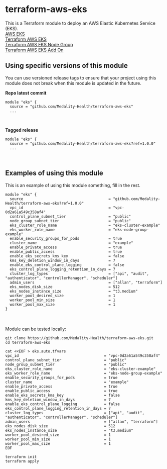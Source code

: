 # terraform-aws-eks
This is a Terraform module to deploy an AWS Elastic Kubernetes Service (EKS).<br>
[AWS EKS](https://docs.aws.amazon.com/vpc/index.html)<br>
[Terraform AWS EKS](https://registry.terraform.io/providers/hashicorp/aws/latest/docs/resources/eks_cluster)<br>
[Terraform AWS EKS Node Group](https://registry.terraform.io/providers/hashicorp/aws/latest/docs/resources/eks_node_group)<br>
[Terraform AWS EKS Add On](https://registry.terraform.io/providers/hashicorp/aws/latest/docs/resources/eks_addon)<br>

## Using specific versions of this module
You can use versioned release tags to ensure that your project using this module does not break when this module is updated in the future.<br>

<b>Repo latest commit</b><br>
```
module "eks" {
  source = "github.com/Medality-Health/terraform-aws-eks"
  ...
```
<br>

<b>Tagged release</b><br>

```
module "eks" {
  source = "github.com/Medality-Health/terraform-aws-eks?ref=1.0.0"
  ...
```
<br>

## Examples of using this module
This is an example of using this module something, fill in the rest.<br>

```
module "eks" {
  source                                      = "github.com/Medality-Health/terraform-aws-eks?ref=1.0.0"
  vpc_id                                      = "vpc-0d2a61a549c358af4"
  control_plane_subnet_tier                   = "public"
  node_group_subnet_tier                      = "public"
  eks_cluster_role_name                       = "eks-cluster-example"
  eks_worker_role_name                        = "eks-node-group-example"
  enable_security_groups_for_pods             = true
  cluster_name                                = "example"
  enable_private_access                       = true
  enable_public_access                        = true
  enable_eks_secrets_kms_key                  = false
  kms_key_deletion_window_in_days             = 7
  enable_eks_control_plane_logging            = false
  eks_control_plane_logging_retention_in_days = 7
  cluster_log_types                           = ["api", "audit", "authenticator", "controllerManager", "scheduler"]
  admin_users                                 = ["allan", "terraform"]
  eks_nodes_disk_size                         = 512
  eks_nodes_instance_size                     = "t3.medium"
  worker_pool_desired_size                    = 1
  worker_pool_min_size                        = 1
  worker_pool_max_size                        = 1
}
```

<br><br>
Module can be tested locally:<br>
```
git clone https://github.com/Medality-Health/terraform-aws-eks.git
cd terraform-aws-eks

cat <<EOF > eks.auto.tfvars
vpc_id                                      = "vpc-0d2a61a549c358af4"
control_plane_subnet_tier                   = "public"
node_group_subnet_tier                      = "public"
eks_cluster_role_name                       = "eks-cluster-example"
eks_worker_role_name                        = "eks-node-group-example"
enable_security_groups_for_pods             = true
cluster_name                                = "example"
enable_private_access                       = true
enable_public_access                        = true
enable_eks_secrets_kms_key                  = false
kms_key_deletion_window_in_days             = 7
enable_eks_control_plane_logging            = false
eks_control_plane_logging_retention_in_days = 7
cluster_log_types                           = ["api", "audit", "authenticator", "controllerManager", "scheduler"]
admin_users                                 = ["allan", "terraform"]
eks_nodes_disk_size                         = 512
eks_nodes_instance_size                     = "t3.medium"
worker_pool_desired_size                    = 1
worker_pool_min_size                        = 1
worker_pool_max_size                        = 1
EOF

terraform init
terraform apply
```